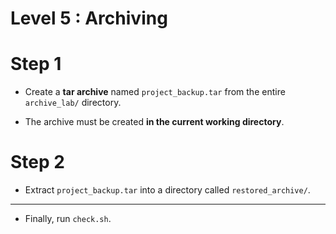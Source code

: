 # Level 5 : Archiving

# Step 1

- Create a **tar archive** named `project_backup.tar` from the entire `archive_lab/` directory.
    
- The archive must be created **in the current working directory**.

# Step 2

- Extract `project_backup.tar` into a directory called `restored_archive/`.
    
---

- Finally, run `check.sh`.

